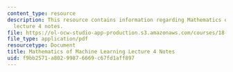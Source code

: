 ```yaml
---
content_type: resource
description: This resource contains information regarding Mathematics of machine learning
  lecture 4 notes.
file: https://ol-ocw-studio-app-production.s3.amazonaws.com/courses/18-657-mathematics-of-machine-learning-fall-2015/f9bb2571a80299876669c67fd1aff897_MIT18_657F15_L4.pdf
file_type: application/pdf
resourcetype: Document
title: Mathematics of Machine Learning Lecture 4 Notes
uid: f9bb2571-a802-9987-6669-c67fd1aff897
---
```

